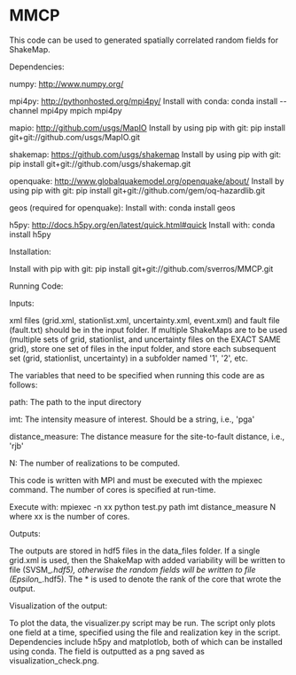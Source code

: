 # MMCP

This code can be used to generated spatially correlated random fields for ShakeMap. 


Dependencies:

numpy:  http://www.numpy.org/

mpi4py: http://pythonhosted.org/mpi4py/
	Install with conda:
	conda install --channel mpi4py mpich mpi4py 

mapio:  http://github.com/usgs/MapIO
	Install by using pip with git:
       	pip install git+git://github.com/usgs/MapIO.git

shakemap: https://github.com/usgs/shakemap
	Install by using pip with git:
	pip install git+git://github.com/usgs/shakemap.git

openquake: http://www.globalquakemodel.org/openquake/about/
	Install by using pip with git:
       	pip install git+git://github.com/gem/oq-hazardlib.git

geos (required for openquake):
     Install with:
     conda install geos

h5py: http://docs.h5py.org/en/latest/quick.html#quick
      Install with:
      conda install h5py


Installation:

Install with pip with git:
        pip install git+git://github.com/sverros/MMCP.git


Running Code:

Inputs:

xml files (grid.xml, stationlist.xml, uncertainty.xml, event.xml) and fault file (fault.txt) should be in the input folder. 
If multiple ShakeMaps are to be used (multiple sets of grid, stationlist, and uncertainty files on the EXACT SAME grid), store one set
of files in the input folder, and store each subsequent set (grid, stationlist, uncertainty) in a subfolder named '1', '2', etc.

The variables that need to be specified when running this code are as follows:
    
path: The path to the input directory

imt: The intensity measure of interest. Should be a string, i.e., 'pga'

distance_measure: The distance measure for the site-to-fault distance, i.e., 'rjb'

N: The number of realizations to be computed.

This code is written with MPI and must be executed with the mpiexec command. The number of cores is specified at run-time.

Execute with: mpiexec -n xx python test.py path imt distance_measure N
where xx is the number of cores.

Outputs:

The outputs are stored in hdf5 files in the data_files folder. If a single grid.xml is used, then the ShakeMap with added variability will be written to file (SVSM_*.hdf5), otherwise the random fields will be written to file (Epsilon_*.hdf5). The * is used to denote the rank of the core that wrote the output.

Visualization of the output:

To plot the data, the visualizer.py script may be run. The script only plots one field at a time, specified using the file and realization key in the script. Dependencies include h5py and matplotlob, both of which can be installed using conda. The field is outputted as a png saved as visualization_check.png.


 
